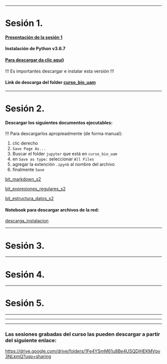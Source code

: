 <hr />

# Sesión 1.
#### [Presentación de la sesión 1](https://raw.githubusercontent.com/eduardo1011/curso_08_2021/main/Presentacion1.pdf)
#### **Instalación de Python v3.6.7**
#### [Para descargar da clic aquí](https://www.python.org/ftp/python/3.6.7/python-3.6.7-amd64.exe))
!!! Es importantes descargar e instalar esta versión !!!

#### Link de descarga del folder [curso_bio_uam](https://drive.google.com/drive/folders/1azmsh3IvICULqIJZvZutQWRAkopzj1CV?usp=sharing)


<hr />

# Sesión 2.

#### Descargar los siguientes documentos ejecutables:  

!!! Para descargarlos apropieadmente (de forma manual):  

1) clic derecho  
2) `Save Page As...`  
3) Buscar el folder `jupyter` que está en `curso_bio_uam`  
4) en `Save as type:` seleccionar `All Files`  
5) agregar la extención `.ipynb` al nombre del archivo  
6) finalmente `Save`  

[bit_markdown_s2](https://raw.githubusercontent.com/eduardo1011/curso_08_2021/main/bit_markdown_s2.ipynb)

[bit_expresiones_regulares_s2](https://raw.githubusercontent.com/eduardo1011/curso_08_2021/main/bit_expresiones_regulares_s2.ipynb)

[bit_estructura_datos_s2](https://raw.githubusercontent.com/eduardo1011/curso_08_2021/main/bit_estructura_datos_s2.ipynb)

#### Notebook para descargar archivos de la red:

[descarga_instalacion](https://raw.githubusercontent.com/eduardo1011/curso_08_2021/main/descarga_instalacion.ipynb)


<hr />

# Sesión 3.





<hr />

# Sesión 4.

<hr />

# Sesión 5.


<hr />
<hr />
<hr />

### Las sesiones grabadas del curso las pueden descargar a partir del siguiente enlace:
https://drive.google.com/drive/folders/1Fe4YSmM61u8Be4USQDjHEKMVpv3NLkmQ?usp=sharing

